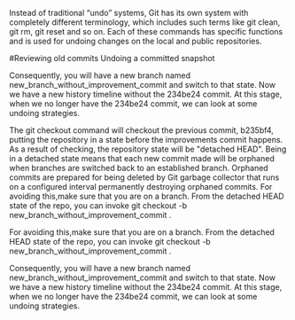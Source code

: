 Instead of traditional “undo” systems, Git has its own system with completely different terminology, which includes such terms like git clean, git rm, git reset and so on. Each of these commands has specific functions and is used for undoing changes on the local and public repositories.

#Reviewing old commits
Undoing a committed snapshot

 Consequently, you will have a new branch named new_branch_without_improvement_commit and switch to that state. Now we have a new history timeline without the 234be24 commit. At this stage, when we no longer have the 234be24 commit, we can look at some undoing strategies.


The git checkout command will checkout the previous commit, b235bf4, putting the repository in a state before the improvements commit happens. As a result of checking, the repository state will be "detached HEAD". Being in a detached state means that each new commit made will be orphaned when branches are switched back to an established branch. Orphaned commits are prepared for being deleted by Git garbage collector that runs on a configured interval permanently destroying orphaned commits. For avoiding this,make sure that you are on a branch. From the detached HEAD state of the repo, you can invoke git checkout -b new_branch_without_improvement_commit .


For avoiding this,make sure that you are on a branch. From the detached HEAD state of the repo, you can invoke git checkout -b new_branch_without_improvement_commit .

 Consequently, you will have a new branch named new_branch_without_improvement_commit and switch to that state. Now we have a new history timeline without the 234be24 commit. At this stage, when we no longer have the 234be24 commit, we can look at some undoing strategies.